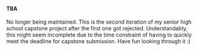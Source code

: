 #### TBA
No longer being maintained.
This is the second iteration of my senior high school capstone project after the first one got rejected.
Understandably, this might seem incomplete due to the time constraint of having to quickly meet the deadline for capstone submission.
Have fun looking through it :)
